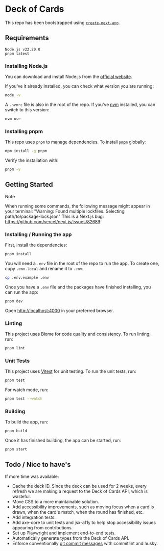 # Deck of Cards

This repo has been bootstrapped using [`create-next-app`](https://nextjs.org/docs/app/api-reference/cli/create-next-app).

## Requirements

```
Node.js v22.20.0
pnpm latest
```

### Installing Node.js

You can download and install Node.js from the [official website](https://nodejs.org/en/download/).

If you've it already installed, you can check what version you are running:

```bash
node -v
```

A `.nvmrc` file is also in the root of the repo. If you've [nvm](https://github.com/nvm-sh/nvm) installed, you can switch to this version:

```bash
nvm use
```

### Installing pnpm

This repo uses `pnpm` to manage dependencies. To install `pnpm` globally:

```bash
npm install -g pnpm
```

Verify the installation with:

```bash
pnpm -v
```

## Getting Started

> [!NOTE]  
> When running some commands, the following message might appear in your terminal:
> "Warning: Found multiple lockfiles. Selecting path/to/package-lock.json"
> This is a Next.js bug: https://github.com/vercel/next.js/issues/82689

### Installing / Running the app

First, install the dependencies:

```bash
pnpm install
```

You will need a `.env` file in the root of the repo to run the app. To create one, copy `.env.local` and rename it to `.env`:

```bash
cp .env.example .env
```

Once you have a `.env` file and the packages have finished installing, you can run the app:

```bash
pnpm dev
```

Open [http://localhost:4000](http://localhost:4000) in your preferred browser.

### Linting

This project uses Biome for code quality and consistency. To run linting, run:

```bash
pnpm lint
```

### Unit Tests

This project uses [Vitest](https://vitest.dev/) for unit testing. To run the unit tests, run:

```bash
pnpm test
```

For watch mode, run:

```bash
pnpm test --watch
```

### Building

To build the app, run:

```bash
pnpm build
```

Once it has finished building, the app can be started, run:

```bash
pnpm start
```

## Todo / Nice to have's

If more time was available:

- Cache the deck ID. Since the deck can be used for 2 weeks, every refresh we are making a request to the Deck of Cards API, which is wasteful.
- Move CSS to a more maintainable solution.
- Add accessibility improvements, such as moving focus when a card is drawn, when the card's match, when the round has finished, etc.
- Add integration tests.
- Add axe-core to unit tests and jsx-a11y to help stop accessibility issues appearing from contributions.
- Set up Playwright and implement end-to-end tests.
- Automatically generate types from the Deck of Cards API.
- Enforce conventionally [git commit messages](https://www.conventionalcommits.org/en/v1.0.0/) with commitlint and husky.
